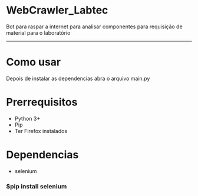 # WebCrawler_Labtec
Bot para raspar a internet para analisar componentes para requisição de material para o laboratório

-------------

# Como usar
 
 Depois de instalar as dependencias abra o arquivo main.py

# Prerrequisitos

- Python 3+
- Pip
- Ter Firefox instalados

# Dependencias

- selenium
### $pip install selenium
